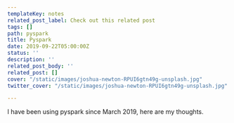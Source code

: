 ```yaml
---
templateKey: notes
related_post_label: Check out this related post
tags: []
path: pyspark
title: Pyspark
date: 2019-09-22T05:00:00Z
status: ''
description: ''
related_post_body: ''
related_post: []
cover: "/static/images/joshua-newton-RPUI6gtn49g-unsplash.jpg"
twitter_cover: "/static/images/joshua-newton-RPUI6gtn49g-unsplash.jpg"

---
```

I have been using pyspark since March 2019, here are my thoughts.